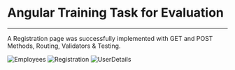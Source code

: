 # Angular Training Task for Evaluation
_____________________________________

A Registration page was successfully implemented with GET and POST Methods, Routing, Validators & Testing.

![Employees](https://user-images.githubusercontent.com/33002915/142215093-34946351-aad1-4d6f-9c15-c17fe8a31eae.png)
![Registration](https://user-images.githubusercontent.com/33002915/142215118-36e65af7-9782-41c6-b010-e849681ee612.png)
![UserDetails](https://user-images.githubusercontent.com/33002915/142215124-afd42aa7-5d35-4ba4-b006-b88bf50fbcc7.png)
